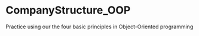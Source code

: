 # CompanyStructure_OOP
 Practice using our the four basic principles in Object-Oriented programming

